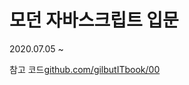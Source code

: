 # 모던 자바스크립트 입문

2020.07.05 ~ 

참고 코드[github.com/gilbutITbook/00](https://github.com/gilbutITbook/006960)
